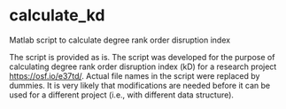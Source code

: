 # calculate_kd
Matlab script to calculate degree rank order disruption index

The script is provided as is. The script was developed for the purpose of calculating degree rank order disruption index (kD) for a research project https://osf.io/e37td/. Actual file names in the script were replaced by dummies. It is very likely that modifications are needed before it can be used for a different project (i.e., with different data structure).
